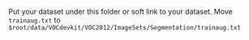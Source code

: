 Put your dataset under this folder or soft link to your dataset.
Move `trainaug.txt` to `$root/data/VOCdevkit/VOC2012/ImageSets/Segmentation/trainaug.txt`
